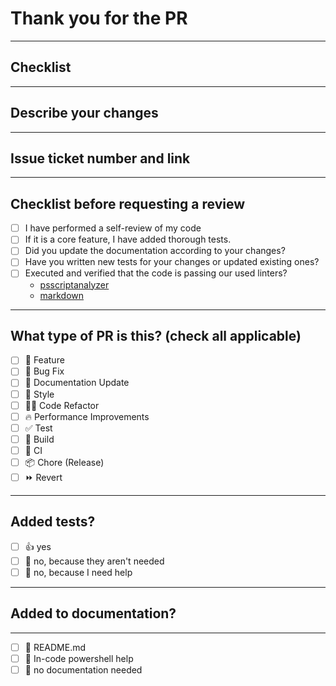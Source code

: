 # Thank you for the PR

<!-- 
Please do not leave this blank 
This PR [adds/removes/fixes/replaces] the [feature/bug/etc]. 
-->

<!--
  For Work In Progress Pull Requests, please use the Draft PR feature,
  see https://github.blog/2019-02-14-introducing-draft-pull-requests/ for further details.
  
  For a timely review/response, please avoid force-pushing additional
  commits if your PR already received reviews or comments.
  
  Before submitting a Pull Request, please ensure you've done the following:
  - 📖 Read the shiftavenue contributing guide: https://github.com/shiftavenue/.github/blob/main/CONTRIBUTING.md.
  - 📖 Read the shiftavenue code of conduct: https://github.com/shiftavenue/.github/blob/main/CODE_OF_CONDUCT.md.
  - 👷‍♀️ Create small PRs. In most cases, this will be possible.
  - ✅ Provide tests for your changes.
  - 📝 Use descriptive commit messages.
  - 📗 Update any related documentation and include any relevant screenshots.
-->

---

## Checklist

---

## Describe your changes

<!-- 
Explanation of your *pull request* in arbitrary form goes here. Please make sure the description explains the purpose and effect of your *pull request* and is worded well enough to be understood. Provide as much context and examples as possible.
-->

---

## Issue ticket number and link

<!-- 
Please use this format link issue numbers: Fixes #123
https://docs.github.com/en/free-pro-team@latest/github/managing-your-work-on-github/linking-a-pull-request-to-an-issue#linking-a-pull-request-to-an-issue-using-a-keyword 
-->

---

## Checklist before requesting a review

- [ ] I have performed a self-review of my code
- [ ] If it is a core feature, I have added thorough tests.
- [ ] Did you update the documentation according to your changes?
- [ ] Have you written new tests for your changes or updated existing ones?
- [ ] Executed and verified that the code is passing our used linters?
  - [psscriptanalyzer](https://github.com/PowerShell/PSScriptAnalyzer)
  - [markdown](https://github.com/markdownlint/markdownlint)

---

## What type of PR is this? (check all applicable)

- [ ] 🍕 Feature
- [ ] 🐛 Bug Fix
- [ ] 📝 Documentation Update
- [ ] 🎨 Style
- [ ] 🧑‍💻 Code Refactor
- [ ] 🔥 Performance Improvements
- [ ] ✅ Test
- [ ] 🤖 Build
- [ ] 🔁 CI
- [ ] 📦 Chore (Release)
- [ ] ⏩ Revert

---

## Added tests?

- [ ] 👍 yes
- [ ] 🙅 no, because they aren't needed
- [ ] 🙋 no, because I need help

---

## Added to documentation?

---

- [ ] 📜 README.md
- [ ] 📕 In-code powershell help
- [ ] 🙅 no documentation needed
